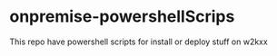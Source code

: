 # onpremise-powershellScrips
 This repo have powershell scripts for install or deploy stuff on w2kxx

